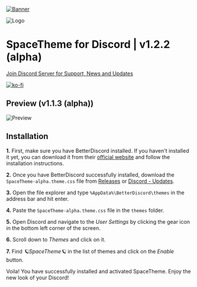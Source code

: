 [![Banner](https://media.discordapp.net/attachments/1107274994288959510/1107655839889768448/image.png)](https://github.com/SkyEnergy0/SpaceTheme-Steam)

![Logo](https://media.discordapp.net/attachments/1107274994288959510/1107276526757617684/image.png)
# SpaceTheme for Discord | v1.2.2 (alpha)
[Join Discord Server for Support, News and Updates](https://discord.gg/7Zv8Xz3Vzn)

[![ko-fi](https://ko-fi.com/img/githubbutton_sm.svg)](https://ko-fi.com/spaceenergy)

## Preview (v1.1.3 (alpha))
![Preview](https://cdn.discordapp.com/attachments/1104518841092034631/1112150639699558512/image.png)

## Installation
**1.** First, make sure you have BetterDiscord installed. If you haven't installed it yet, you can download it from their [official website](https://betterdiscord.app) and follow the installation instructions.

**2.** Once you have BetterDiscord successfully installed, download the `SpaceTheme-alpha.theme.css` file from [Releases](https://github.com/SkyEnergy0/SpaceTheme-Discord/releases) or [⁠Discord - Updates](https://discord.com/channels/1104516050537685144/1104523460052520980).

**3.** Open the file explorer and type `%AppData%\BetterDiscord\themes` in the address bar and hit enter.

**4.** Paste the `SpaceTheme-alpha.theme.css` file in the `themes` folder.

**5.** Open Discord and navigate to the *User Settings* by clicking the gear icon in the bottom left corner of the screen.

**6.** Scroll down to *Themes* and click on it.

**7.** Find *🪐SpaceTheme🪐* in the list of themes and click on the *Enable* button.

Voila! You have successfully installed and activated SpaceTheme. Enjoy the new look of your Discord!
